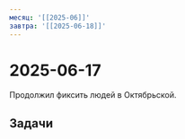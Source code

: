```yaml
---
месяц: '[[2025-06]]'
завтра: '[[2025-06-18]]'
---
```


# 2025-06-17

Продолжил фиксить людей в Октябрьской.

## Задачи

